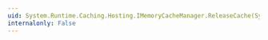 ```yaml
---
uid: System.Runtime.Caching.Hosting.IMemoryCacheManager.ReleaseCache(System.Runtime.Caching.MemoryCache)
internalonly: False
---
```

